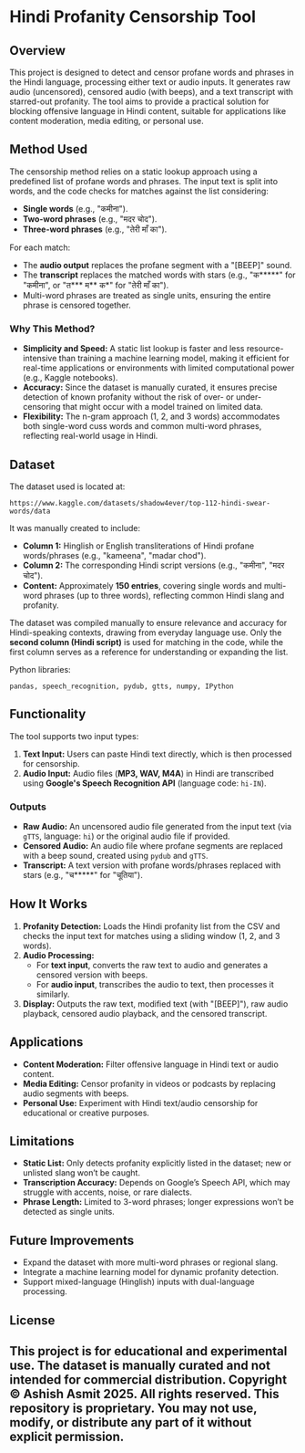# Hindi Profanity Censorship Tool

## Overview
This project is designed to detect and censor profane words and phrases in the Hindi language, processing either text or audio inputs. It generates raw audio (uncensored), censored audio (with beeps), and a text transcript with starred-out profanity. The tool aims to provide a practical solution for blocking offensive language in Hindi content, suitable for applications like content moderation, media editing, or personal use.

## Method Used
The censorship method relies on a static lookup approach using a predefined list of profane words and phrases. The input text is split into words, and the code checks for matches against the list considering:

- **Single words** (e.g., "कमीना").
- **Two-word phrases** (e.g., "मदर चोद").
- **Three-word phrases** (e.g., "तेरी माँ का").

For each match:
- The **audio output** replaces the profane segment with a "[BEEP]" sound.
- The **transcript** replaces the matched words with stars (e.g., "क*****" for "कमीना", or "त*** म** क*" for "तेरी माँ का").
- Multi-word phrases are treated as single units, ensuring the entire phrase is censored together.

### Why This Method?
- **Simplicity and Speed:** A static list lookup is faster and less resource-intensive than training a machine learning model, making it efficient for real-time applications or environments with limited computational power (e.g., Kaggle notebooks).
- **Accuracy:** Since the dataset is manually curated, it ensures precise detection of known profanity without the risk of over- or under-censoring that might occur with a model trained on limited data.
- **Flexibility:** The n-gram approach (1, 2, and 3 words) accommodates both single-word cuss words and common multi-word phrases, reflecting real-world usage in Hindi.

## Dataset
The dataset used is located at:
```
https://www.kaggle.com/datasets/shadow4ever/top-112-hindi-swear-words/data
```
It was manually created to include:

- **Column 1:** Hinglish or English transliterations of Hindi profane words/phrases (e.g., "kameena", "madar chod").
- **Column 2:** The corresponding Hindi script versions (e.g., "कमीना", "मदर चोद").
- **Content:** Approximately **150 entries**, covering single words and multi-word phrases (up to three words), reflecting common Hindi slang and profanity.

The dataset was compiled manually to ensure relevance and accuracy for Hindi-speaking contexts, drawing from everyday language use. Only the **second column (Hindi script)** is used for matching in the code, while the first column serves as a reference for understanding or expanding the list.

Python libraries:
```
pandas, speech_recognition, pydub, gtts, numpy, IPython
```

## Functionality
The tool supports two input types:
1. **Text Input:** Users can paste Hindi text directly, which is then processed for censorship.
2. **Audio Input:** Audio files (**MP3, WAV, M4A**) in Hindi are transcribed using **Google's Speech Recognition API** (language code: `hi-IN`).

### Outputs
- **Raw Audio:** An uncensored audio file generated from the input text (via `gTTS`, language: `hi`) or the original audio file if provided.
- **Censored Audio:** An audio file where profane segments are replaced with a beep sound, created using `pydub` and `gTTS`.
- **Transcript:** A text version with profane words/phrases replaced with stars (e.g., "च*****" for "चूतिया").

## How It Works
1. **Profanity Detection:** Loads the Hindi profanity list from the CSV and checks the input text for matches using a sliding window (1, 2, and 3 words).
2. **Audio Processing:**
   - For **text input**, converts the raw text to audio and generates a censored version with beeps.
   - For **audio input**, transcribes the audio to text, then processes it similarly.
3. **Display:** Outputs the raw text, modified text (with "[BEEP]"), raw audio playback, censored audio playback, and the censored transcript.


## Applications
- **Content Moderation:** Filter offensive language in Hindi text or audio content.
- **Media Editing:** Censor profanity in videos or podcasts by replacing audio segments with beeps.
- **Personal Use:** Experiment with Hindi text/audio censorship for educational or creative purposes.

## Limitations
- **Static List:** Only detects profanity explicitly listed in the dataset; new or unlisted slang won’t be caught.
- **Transcription Accuracy:** Depends on Google’s Speech API, which may struggle with accents, noise, or rare dialects.
- **Phrase Length:** Limited to 3-word phrases; longer expressions won’t be detected as single units.

## Future Improvements
- Expand the dataset with more multi-word phrases or regional slang.
- Integrate a machine learning model for dynamic profanity detection.
- Support mixed-language (Hinglish) inputs with dual-language processing.

## License
This project is for **educational and experimental use**. The dataset is manually curated and **not intended for commercial distribution**.
Copyright © Ashish Asmit 2025. All rights reserved.
This repository is proprietary. You may not use, modify, or distribute any part of it without explicit permission.
---
